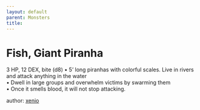 ```yaml
---
layout: default
parent: Monsters 
title: 
--- 
```

# Fish, Giant Piranha
3 HP, 12 DEX, bite (d8)
• 5’ long piranhas with colorful scales. Live in rivers and attack anything in the water  
• Dwell in large groups and overwhelm victims by swarming them  
 • Once it smells blood, it will not stop attacking.




author: [xenio](https://xenioinabottle.blogspot.com/2021/02/classic-monsters-for-cairnito-part-1.html) 


